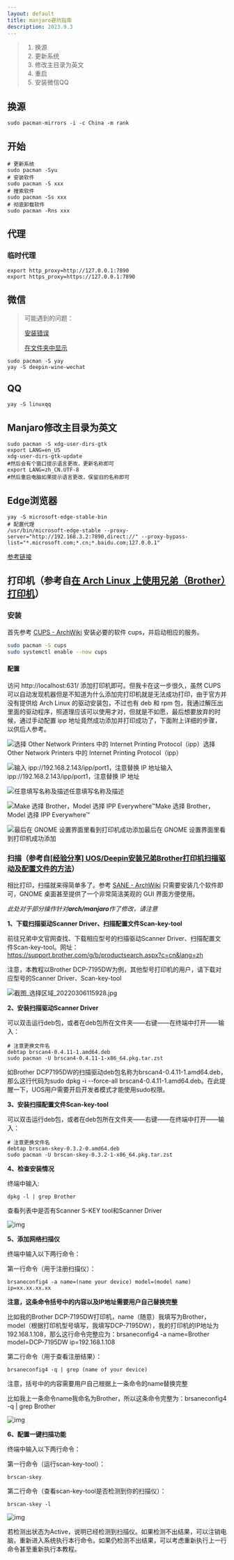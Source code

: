 ```yaml
---
layout: default
title: manjaro避坑指南
description: 2023.9.3
---
```


> 1. 换源
> 2. 更新系统
> 3. 修改主目录为英文
> 4. 重启
> 5. 安装微信QQ

## 换源

```shell
sudo pacman-mirrors -i -c China -m rank
```

## 开始

```shell
# 更新系统
sudo pacman -Syu
# 安装软件
sudo pacman -S xxx
# 搜索软件
sudo pacman -Ss xxx
# 彻底卸载软件
sudo pacman -Rns xxx
```

## 代理

### 临时代理

```shell
export http_proxy=http://127.0.0.1:7890
export https_proxy=https://127.0.0.1:7890
```

## 微信
> 可能遇到的问题：
> 
> [安装错误](https://github.com/vufa/deepin-wine-wechat-arch/issues/271)
> 
> [在文件夹中显示](https://github.com/vufa/deepin-wine-wechat-arch/issues/273)

```shell
sudo pacman -S yay
yay -S deepin-wine-wechat
```

## QQ

```shell
yay -S linuxqq
```

## Manjaro修改主目录为英文

```shell
sudo pacman -S xdg-user-dirs-gtk
export LANG=en_US
xdg-user-dirs-gtk-update
#然后会有个窗口提示语言更改，更新名称即可
export LANG=zh_CN.UTF-8
#然后重启电脑如果提示语言更改，保留旧的名称即可
```

## Edge浏览器

```shell
yay -S microsoft-edge-stable-bin
# 配置代理
/usr/bin/microsoft-edge-stable --proxy-server="http://192.168.3.2:7890,direct://" --proxy-bypass-list="*.microsoft.com;*.cn;*.baidu.com;127.0.0.1"
```
[参考链接](https://learn.microsoft.com/zh-cn/deployedge/edge-learnmore-cmdline-options-proxy-settings)

## 打印机（参考自[在 Arch Linux 上使用兄弟（Brother）打印机](https://blog.gimo.me/posts/using-brother-printer-on-linux/)）

### 安装

首先参考 [CUPS - ArchWiki](https://wiki.archlinux.org/title/CUPS) 安装必要的软件 cups，并启动相应的服务。

```bash
sudo pacman -S cups
sudo systemctl enable --now cups
```

#### 配置

访问 http://localhost:631/ 添加打印机即可。但我卡在这一步很久，虽然 CUPS 可以自动发现机器但是不知道为什么添加完打印机就是无法成功打印，由于官方并没有提供给 Arch Linux 的驱动安装包，不过也有 deb 和 rpm 包，我通过解压出里面的驱动程序，照道理应该可以使用才对，但就是不如愿，最后想要放弃的时候，通过手动配置 ipp 地址竟然成功添加并打印成功了，下面附上详细的步骤，以供后人参考。

![选择 Other Network Printers 中的 Internet Printing Protocol（ipp）](https://blog.gimo.me/posts/using-brother-printer-on-linux/CUPS_Add_Printer_1_hu5fe08531ddde13eea07ec4e98d254e63_105553_1020x802_resize_q75_h2_box_3.webp)选择 Other Network Printers 中的 Internet Printing Protocol（ipp）

![输入 ipp://192.168.2.143/ipp/port1，注意替换 IP 地址](https://blog.gimo.me/posts/using-brother-printer-on-linux/CUPS_Add_Printer_2_hubb4ee942e046868eedc02027805076d8_80651_1020x802_resize_q75_h2_box_3.webp)输入 ipp://192.168.2.143/ipp/port1，注意替换 IP 地址

![任意填写名称及描述](https://blog.gimo.me/posts/using-brother-printer-on-linux/CUPS_Add_Printer_3_hu0dc100d7ade6311147510fcc67c3f3fa_80544_1020x802_resize_q75_h2_box_3.webp)任意填写名称及描述

![Make 选择 Brother，Model 选择 IPP Everywhere™](https://blog.gimo.me/posts/using-brother-printer-on-linux/CUPS_Add_Printer_4_hu3b77e3cb8179cb23905fa61b97ce212d_89291_1020x802_resize_q75_h2_box_3.webp)Make 选择 Brother，Model 选择 IPP Everywhere™

![最后在 GNOME 设置界面里看到打印机成功添加](https://blog.gimo.me/posts/using-brother-printer-on-linux/GNOME_Settings_Printers_hu986723f6be26005212c65202a8917e13_58100_1181x790_resize_q75_h2_box_3.webp)最后在 GNOME 设置界面里看到打印机成功添加

### 扫描（参考自[[经验分享] UOS/Deepin安装兄弟Brother打印机扫描驱动及配置文件的方法](https://bbs.chinauos.com/zh/post/11443)）

相比打印，扫描就来得简单多了。参考 [SANE - ArchWiki](https://wiki.archlinux.org/title/SANE) 只需要安装几个软件即可，GNOME 桌面甚至提供了一个非常简洁美观的 GUI 界面方便使用。

*此处对于部分操作针对**arch/manjaro**作了修改，请注意*

**1、下载扫描驱动Scanner Driver、扫描配置文件Scan-key-tool**

前往兄弟中文官网查找、下载相应型号的扫描驱动Scanner Driver、扫描配置文件Scan-key-tool。网址：https://support.brother.com/g/b/productsearch.aspx?c=cn&lang=zh

注意，本教程以Brother DCP-7195DW为例，其他型号打印机的用户，请下载对应型号的Scanner Driver、Scan-key-tool

![截图_选择区域_20220306115928.jpg](https://storage.deepin.org/thread/202203061202163237_%E6%88%AA%E5%9B%BE_%E9%80%89%E6%8B%A9%E5%8C%BA%E5%9F%9F_20220306115928.jpg)

**2、安装扫描驱动Scanner Driver**

可以双击运行deb包，或者在deb包所在文件夹——右键——在终端中打开——输入：

```shell
# 注意更换文件名
debtap brscan4-0.4.11-1.amd64.deb
sudo pacman -U brscan4-0.4.11-1-x86_64.pkg.tar.zst
```

如Brother DCP7195DW的扫描驱动deb包名称为brscan4-0.4.11-1.amd64.deb，那么这行代码为sudo dpkg -i --force-all brscan4-0.4.11-1.amd64.deb。在此提醒一下，UOS用户需要开启开发者模式才能使用sudo权限。

**3、安装扫描配置文件Scan-key-tool**

可以双击运行deb包，或者在deb包所在文件夹——右键——在终端中打开——输入：

```shell
# 注意更换文件名
debtap brscan-skey-0.3.2-0.amd64.deb
sudo pacman -U brscan-skey-0.3.2-1-x86_64.pkg.tar.zst
```

**4、检查安装情况**

终端中输入:

```shell
dpkg -l | grep Brother
```

查看列表中是否有Scanner S-KEY tool和Scanner Driver

![img](https://storage-bbs.chinauos.com/thread/202203271518533920_%E6%88%AA%E5%9B%BE_deepin-terminal_20220327151844.jpg)

**5、添加网络扫描仪**

终端中输入以下两行命令：

第一行命令（用于注册扫描仪）：

```shell
brsaneconfig4 -a name=(name your device) model=(model name) ip=xx.xx.xx.xx
```

**注意，这条命令括号中的内容以及IP地址需要用户自己替换完整**

比如我的Brother DCP-7195DW打印机，name（随意）我填写为Brother，model（根据打印机型号填写，我填写DCP-7195DW），我的打印机的IP地址为192.168.1.108，那么这行命令完整应为：brsaneconfig4 -a name=Brother model=DCP-7195DW ip=192.168.1.108

第二行命令（用于查看注册结果）：

```shell
brsaneconfig4 -q | grep (name of your device)
```

注意，括号中的内容需要用户自己根据上一条命令的name替换完整

比如我上一条命令name我命名为Brother，所以这条命令完整为：brsaneconfig4 -q | grep Brother

![img](https://storage-bbs.chinauos.com/thread/202203271523288374_%E6%88%AA%E5%9B%BE_%E9%80%89%E6%8B%A9%E5%8C%BA%E5%9F%9F_20220327152316.jpg)

**6、配置一键扫描功能**

终端中输入以下两行命令：

第一行命令（运行scan-key-tool）：

```shell
brscan-skey 
```

第二行命令（查看scan-key-tool是否检测到你的扫描仪）：

```shell
brscan-skey -l
```

![img](https://storage-bbs.chinauos.com/thread/202203271540244401_%E6%88%AA%E5%9B%BE_%E9%80%89%E6%8B%A9%E5%8C%BA%E5%9F%9F_20220327153945.jpg)

若检测出状态为Active，说明已经检测到扫描仪。如果检测不出结果，可以注销电脑，重新进入系统执行本行命令。如果仍检测不出结果，可以考虑重新执行上一行命令甚至重新执行本教程。